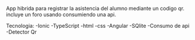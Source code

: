 App hibrida para registrar la asistencia del alumno mediante un codigo qr. incluye un foro usando consumiendo una api.

Tecnologia:
-Ionic
-TypeScript
-html
-css
-Angular
-SQlite
-Consumo de api
-Detector Qr

